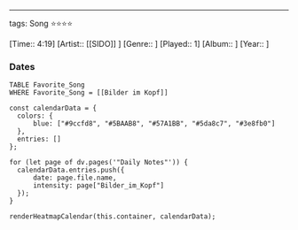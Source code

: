 ---
tags: Song ⭐⭐⭐⭐ 

[Time:: 4:19]
[Artist:: [[SIDO]] ]
[Genre:: ]
[Played:: 1]
[Album:: ]
[Year:: ]
### Dates
````dataview
TABLE Favorite_Song
WHERE Favorite_Song = [[Bilder im Kopf]]
````
  ```dataviewjs
const calendarData = { 
	colors: { 
		blue: ["#9ccfd8", "#5BAAB8", "#57A1BB", "#5da8c7", "#3e8fb0"] 
	}, 
	entries: [] 
}; 

for (let page of dv.pages('"Daily Notes"')) { 
	calendarData.entries.push({ 
		date: page.file.name, 
		intensity: page["Bilder_im_Kopf"]
	}); 
} 

renderHeatmapCalendar(this.container, calendarData);
```
